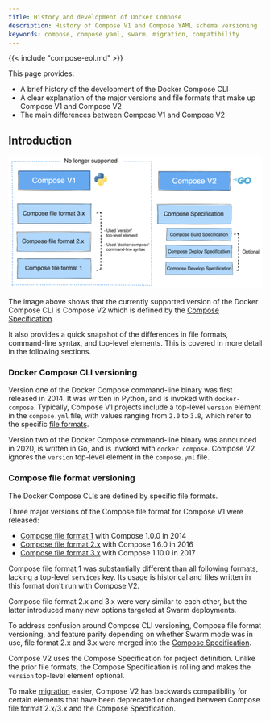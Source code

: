 ```yaml
---
title: History and development of Docker Compose
description: History of Compose V1 and Compose YAML schema versioning
keywords: compose, compose yaml, swarm, migration, compatibility
---
```


{{< include "compose-eol.md" >}}

This page provides:
 - A brief history of the development of the Docker Compose CLI
 - A clear explanation of the major versions and file formats that make up Compose V1 and Compose V2
 - The main differences between Compose V1 and Compose V2 

## Introduction

![Image showing the main differences between Compose V1 and Compose V2](images/v1-versus-v2.png)

The image above shows that the currently supported version of the Docker Compose CLI is Compose V2 which is defined by the [Compose Specification](https://github.com/compose-spec/compose-spec).

It also provides a quick snapshot of the differences in file formats, command-line syntax, and top-level elements. This is covered in more detail in the following sections.

### Docker Compose CLI versioning

Version one of the Docker Compose command-line binary was first released in 2014. It was written in Python, and is invoked with `docker-compose`.
Typically, Compose V1 projects include a top-level `version` element in the `compose.yml` file, with values ranging from `2.0` to `3.8`, which refer to the specific [file formats](#compose-file-format-versioning).

Version two of the Docker Compose command-line binary was announced in 2020, is written in Go, and is invoked with `docker compose`.
Compose V2 ignores the `version` top-level element in the `compose.yml` file. 

### Compose file format versioning

The Docker Compose CLIs are defined by specific file formats. 

Three major versions of the Compose file format for Compose V1 were released:
- [Compose file format 1](./compose-file/compose-versioning.md##version-1-to-2x) with Compose 1.0.0 in 2014
- [Compose file format 2.x](./compose-file/compose-file-v2.md) with Compose 1.6.0 in 2016
- [Compose file format 3.x](./compose-file/compose-file-v3.md) with Compose 1.10.0 in 2017

Compose file format 1 was substantially different than all following formats, lacking a top-level `services` key.
Its usage is historical and files written in this format don't run with Compose V2.

Compose file format 2.x and 3.x were very similar to each other, but the latter introduced many new options targeted at Swarm deployments.

To address confusion around Compose CLI versioning, Compose file format versioning, and feature parity depending on whether Swarm mode was in use, file format 2.x and 3.x were merged into the [Compose Specification](https://github.com/compose-spec/compose-spec).

Compose V2 uses the Compose Specification for project definition. Unlike the prior file formats, the Compose Specification is rolling and makes the `version` top-level element optional.

To make [migration](migrate.md) easier, Compose V2 has backwards compatibility for certain elements that have been deprecated or changed between Compose file format 2.x/3.x and the Compose Specification.
